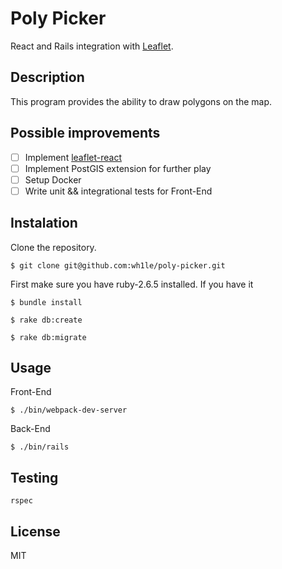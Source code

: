 # Poly Picker

React and Rails integration with [Leaflet](https://leafletjs.com/).

## Description

This program provides the ability to draw polygons on the map.

## Possible improvements
- [ ] Implement [leaflet-react](https://react-leaflet.js.org/)
- [ ] Implement PostGIS extension for further play
- [ ] Setup Docker
- [ ] Write unit && integrational tests for Front-End

## Instalation
Clone the repository.
```
$ git clone git@github.com:wh1le/poly-picker.git
```
First make sure you have ruby-2.6.5 installed. If you have it
```
$ bundle install
```
```
$ rake db:create
```
```
$ rake db:migrate
```
## Usage

Front-End
```
$ ./bin/webpack-dev-server 
```
Back-End
```
$ ./bin/rails
```
## Testing
```
rspec
```

## License
MIT
